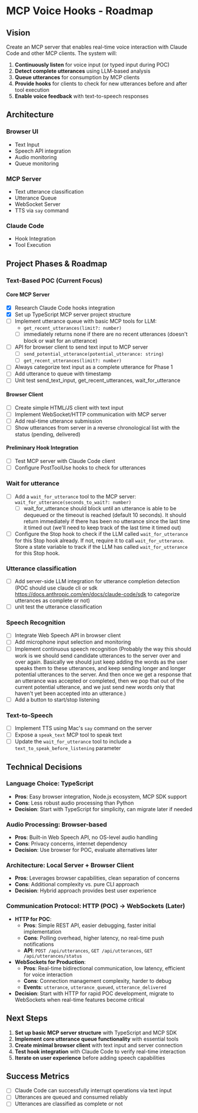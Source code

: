 # MCP Voice Hooks - Roadmap

## Vision

Create an MCP server that enables real-time voice interaction with Claude Code and other MCP clients. The system will:

1. **Continuously listen** for voice input (or typed input during POC)
2. **Detect complete utterances** using LLM-based analysis
3. **Queue utterances** for consumption by MCP clients
4. **Provide hooks** for clients to check for new utterances before and after tool execution
5. **Enable voice feedback** with text-to-speech responses

## Architecture

### Browser UI

- Text Input
- Speech API integration
- Audio monitoring
- Queue monitoring

### MCP Server

- Text utterance classification
- Utterance Queue
- WebSocket Server
- TTS via `say` command

### Claude Code

- Hook Integration
- Tool Execution

## Project Phases & Roadmap

### Text-Based POC (Current Focus)

#### Core MCP Server

- [x] Research Claude Code hooks integration
- [x] Set up TypeScript MCP server project structure
- [ ] Implement utterance queue with basic MCP tools for LLM:
  - `get_recent_utterances(limit?: number)`
  - [ ] immediately returns none if there are no recent utterances (doesn't block or wait for an utterance)
- [ ] API for browser client to send text input to MCP server
  - [ ] `send_potential_utterance(potential_utterance: string)`
  - [ ] `get_recent_utterances(limit?: number)`
- [ ] Always categorize text input as a complete utterance for Phase 1
- [ ] Add utterance to queue with timestamp
- [ ] Unit test send_text_input, get_recent_utterances, wait_for_utterance

#### Browser Client

- [ ] Create simple HTML/JS client with text input
- [ ] Implement WebSocket/HTTP communication with MCP server
- [ ] Add real-time utterance submission
- [ ] Show utterances from server in a reverse chronological list with the status (pending, delivered)

#### Preliminary Hook Integration

- [ ] Test MCP server with Claude Code client
- [ ] Configure PostToolUse hooks to check for utterances

### Wait for utterance

- [ ] Add a `wait_for_utterance` tool to the MCP server: `wait_for_utterance(seconds_to_wait?: number)`
  - [ ] wait_for_utterance should block until an utterance is able to be dequeued or the timeout is reached (default 10 seconds). It should return immediately if there has been no utterance since the last time it timed out (we'll need to keep track of the last time it timed out)
- [ ] Configure the Stop hook to check if the LLM called `wait_for_utterance` for this Stop hook already. If not, require it to call `wait_for_utterance`. Store a state variable to track if the LLM has called `wait_for_utterance` for this Stop hook.

### Utterance classification

- [ ] Add server-side LLM integration for utterance completion detection (POC should use claude cli or sdk <https://docs.anthropic.com/en/docs/claude-code/sdk> to categorize utterances as complete or not)
- [ ] unit test the utterance classification

### Speech Recognition

- [ ] Integrate Web Speech API in browser client
- [ ] Add microphone input selection and monitoring
- [ ] Implement continuous speech recognition (Probably the way this should work is we should send candidate utterances to the server over and over again. Basically we should just keep adding the words as the user speaks them to these utterances, and keep sending longer and longer potential utterances to the server. And then once we get a response that an utterance was accepted or completed, then we pop that out of the current potential utterance, and we just send new words only that haven't yet been accepted into an utterance.)
- [ ] Add a button to start/stop listening

### Text-to-Speech

- [ ] Implement TTS using Mac's `say` command on the server
- [ ] Expose a `speak_text` MCP tool to speak text
- [ ] Update the `wait_for_utterance` tool to include a `text_to_speak_before_listening` parameter

## Technical Decisions

### Language Choice: TypeScript

- **Pros**: Easy browser integration, Node.js ecosystem, MCP SDK support
- **Cons**: Less robust audio processing than Python
- **Decision**: Start with TypeScript for simplicity, can migrate later if needed

### Audio Processing: Browser-based

- **Pros**: Built-in Web Speech API, no OS-level audio handling
- **Cons**: Privacy concerns, internet dependency
- **Decision**: Use browser for POC, evaluate alternatives later

### Architecture: Local Server + Browser Client

- **Pros**: Leverages browser capabilities, clean separation of concerns
- **Cons**: Additional complexity vs. pure CLI approach
- **Decision**: Hybrid approach provides best user experience

### Communication Protocol: HTTP (POC) → WebSockets (Later)

- **HTTP for POC**:
  - **Pros**: Simple REST API, easier debugging, faster initial implementation
  - **Cons**: Polling overhead, higher latency, no real-time push notifications
  - **API**: `POST /api/utterances`, `GET /api/utterances`, `GET /api/utterances/status`
- **WebSockets for Production**:
  - **Pros**: Real-time bidirectional communication, low latency, efficient for voice interaction
  - **Cons**: Connection management complexity, harder to debug
  - **Events**: `utterance`, `utterance_queued`, `utterance_delivered`
- **Decision**: Start with HTTP for rapid POC development, migrate to WebSockets when real-time features become critical

## Next Steps

1. **Set up basic MCP server structure** with TypeScript and MCP SDK
2. **Implement core utterance queue functionality** with essential tools
3. **Create minimal browser client** with text input and server connection
4. **Test hook integration** with Claude Code to verify real-time interaction
5. **Iterate on user experience** before adding speech capabilities

## Success Metrics

- [ ] Claude Code can successfully interrupt operations via text input
- [ ] Utterances are queued and consumed reliably
- [ ] Utterances are classified as complete or not
